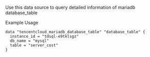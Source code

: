 Use this data source to query detailed information of mariadb database_table

Example Usage

```hcl
data "tencentcloud_mariadb_database_table" "database_table" {
  instance_id = "tdsql-e9tklsgz"
  db_name = "mysql"
  table = "server_cost"
}
```